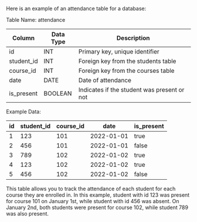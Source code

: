 Here is an example of an attendance table for a database:


Table Name: attendance


| Column | Data Type | Description |
|------------------|-----------|------------------------------------------|
| id | INT | Primary key, unique identifier |
| student\_id | INT | Foreign key from the students table |
| course\_id | INT | Foreign key from the courses table |
| date | DATE | Date of attendance |
| is\_present | BOOLEAN | Indicates if the student was present or not|


Example Data:


| id | student\_id | course\_id | date | is\_present |
|----|------------|-----------|------------|------------|
| 1 | 123 | 101 | 2022-01-01 | true |
| 2 | 456 | 101 | 2022-01-01 | false |
| 3 | 789 | 102 | 2022-01-02 | true |
| 4 | 123 | 102 | 2022-01-02 | true |
| 5 | 456 | 102 | 2022-01-02 | false |


This table allows you to track the attendance of each student for each course they are enrolled in. In this example, student with id 123 was present for course 101 on January 1st, while student with id 456 was absent. On January 2nd, both students were present for course 102, while student 789 was also present.

